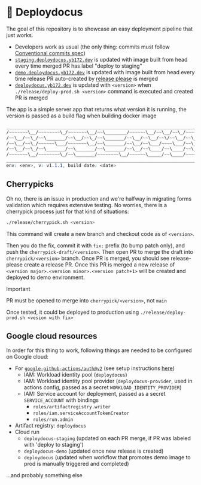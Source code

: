 # 🦕 Deploydocus 

The goal of this repository is to showcase an easy deployment pipeline that just works.

 * Developers work as usual (the only thing: commits must follow [Conventional commits spec](https://www.conventionalcommits.org/en/v1.0.0/))
 * [`staging.deploydocus.yb172.dev`](http://staging.deploydocus.yb172.dev) is updated with image built from head every time merged PR has label "deploy to staging"
 * [`demo.deploydocus.yb172.dev`](http://demo.deploydocus.yb172.dev) is updated with image built from head every time release PR auto-created by [release please](https://github.com/googleapis/release-please-action) is merged
 * [`deploydocus.yb172.dev`](http://deploydocus.yb172.dev) is updated with `<version>` when `./release/deploy-prod.sh <version>` command is executed and created PR is merged

The app is a simple server app that returns what version it is running, the version is passed as a build flag when building docker image

```css
_________________________________________________________________________________________________________________________
/~~~~~~~\__/~~~~~~~~\_/~~~~~~~\__/~~\________/~~~~~~\__/~~\__/~~\_/~~~~~~~\___/~~~~~~\___/~~~~~~\__/~~\__/~~\__/~~~~~~\__
/~~\__/~~\_/~~\_______/~~\__/~~\_/~~\_______/~~\__/~~\__/~~\/~~\__/~~\__/~~\_/~~\__/~~\_/~~\__/~~\_/~~\__/~~\_/~~\_______
/~~\__/~~\_/~~~~~~\___/~~~~~~~\__/~~\_______/~~\__/~~\___/~~~~\___/~~\__/~~\_/~~\__/~~\_/~~\_______/~~\__/~~\__/~~~~~~\__
/~~\__/~~\_/~~\_______/~~\_______/~~\_______/~~\__/~~\____/~~\____/~~\__/~~\_/~~\__/~~\_/~~\__/~~\_/~~\__/~~\_______/~~\_
/~~~~~~~\__/~~~~~~~~\_/~~\_______/~~~~~~~~\__/~~~~~~\_____/~~\____/~~~~~~~\___/~~~~~~\___/~~~~~~\___/~~~~~~\___/~~~~~~\__
_________________________________________________________________________________________________________________________
env: <env>, v: v1.1.1, build date: <date>
```

## Cherrypicks

Oh no, there is an issue in production and we're halfway in migrating forms validation which requires extensive testing. No worries, there is a cherrypick process just for that kind of situations:

```sh
./release/cherrypick.sh <version>
```

This command will create a new branch and checkout code as of `<version>`.

Then you do the fix, commit it with `fix:` prefix (to bump patch only), and push the `cherrypick-draft/<version>`. Then open PR to merge the draft into `cherrypick/<version>` branch. Once PR is merged, you should see release-please create a release PR. Once this PR is merged a new release of `<version major>.<version minor>.<version patch+1>` will be created and deployed to demo environment.

> [!IMPORTANT]  
> PR must be opened to merge into `cherrypick/<version>`, not `main`

Once tested, it could be deployed to production using `./release/deploy-prod.sh <vesion with fix>`

## Google cloud resources

In order for this thing to work, following things are needed to be configured on Google cloud:
 * For [`google-github-actions/auth@v2`](https://github.com/google-github-actions/auth) (see setup instructions [here](https://github.com/google-github-actions/auth?tab=readme-ov-file#preferred-direct-workload-identity-federation))
   * IAM: Workload identity pool (`deploydocus`)
   * IAM: Workload identity pool provider (`deploydocus-provider`, used in actions config, passed as a secret `WORKLOAD_IDENTITY_PROVIDER`)
   * IAM: Service account for deployment, passed as a secret `SERVICE_ACCOUNT` with bindings
     * `roles/artifactregistry.writer`
     * `roles/iam.serviceAccountTokenCreator`
     * `roles/run.admin`
 * Artifact registry: `deploydocus`
 * Cloud run
   * `deploydocus-staging` (updated on each PR merge, if PR was labeled with 'deploy to staging')
   * `deploydocus-demo` (updated once new release is created)
   * `deploydocus` (updated when workflow that promotes demo image to prod is manually triggered and completed)

...and probably something else
